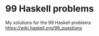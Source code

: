 # 99 Haskell problems

My solutions for the 99 Haskell problems <https://wiki.haskell.org/99_questions>
